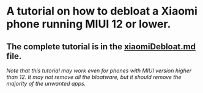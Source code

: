 # A tutorial on how to debloat a Xiaomi phone running MIUI 12 or lower.  

## The complete tutorial is in the [xiaomiDebloat.md](https://github.com/mnjx/xiaomiDebloat/blob/main/xiaomiDebloat.md) file.

*Note that this tutorial may work even for phones with MIUI version higher than 12. It may not remove all the bloatware, but it should remove the majority of the unwanted apps.*
